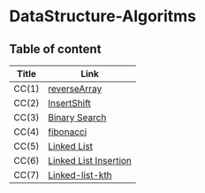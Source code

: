 # DataStructure-Algoritms

## Table of content

| Title | Link |
| ----------- | ----------- |
| CC(1) | [reverseArray](./DataStructure/reverseArray.md) |
| CC(2) | [InsertShift](./DataStructure/insertShift.md)|
| CC(3) |[Binary Search](./DataStructure/BinarySearch.md)
| CC(4)|[fibonacci](./DataStructure/ficonacci.md)|
|CC(5)|[Linked List](./DataStructure/Linked_List/linkedList.md)|
| CC(6)|[Linked List Insertion](./DataStructure/Linked_List/LinkedInserstion.md)|
|CC(7)|[Linked-list-kth](./DataStructure/Linked_List/LinkedListKth.md)





